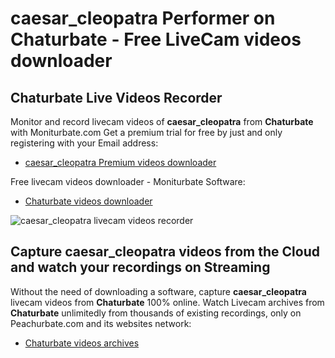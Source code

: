 # caesar_cleopatra Performer on Chaturbate - Free LiveCam videos downloader

## Chaturbate Live Videos Recorder

Monitor and record livecam videos of **caesar_cleopatra** from **Chaturbate** with Moniturbate.com
Get a premium trial for free by just and only registering with your Email address:
* [caesar_cleopatra Premium videos downloader](https://moniturbate.com/request-demo-licence-key.html)

Free livecam videos downloader - Moniturbate Software:
* [Chaturbate videos downloader](https://moniturbate.com/moniturbate-download-software.html)

![caesar_cleopatra livecam videos recorder](https://peachurnet.com/templates/moniturbate-software.png)


## Capture caesar_cleopatra videos from the Cloud and watch your recordings on Streaming

Without the need of downloading a software, capture **caesar_cleopatra** livecam videos from **Chaturbate** 100% online.
Watch Livecam archives from **Chaturbate** unlimitedly from thousands of existing recordings, only on Peachurbate.com and its websites network:
* [Chaturbate videos archives](https://peachurnet.com/)